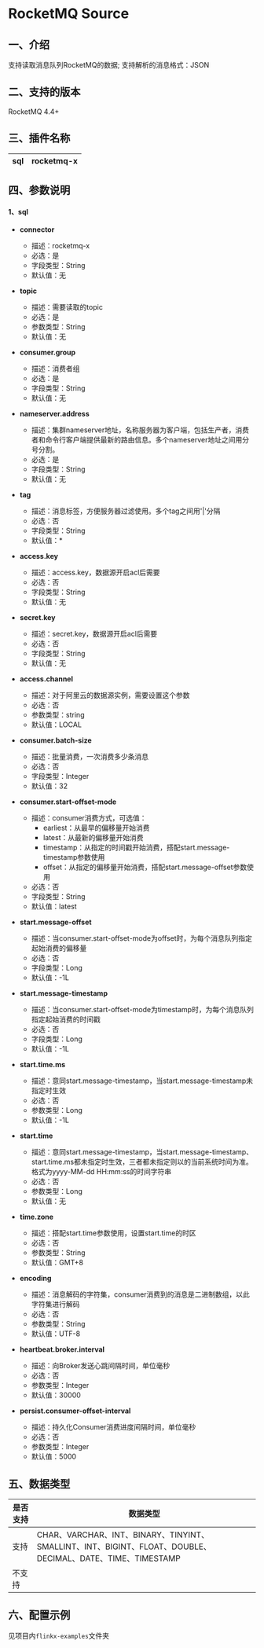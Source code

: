 # RocketMQ Source

## 一、介绍
支持读取消息队列RocketMQ的数据; 支持解析的消息格式：JSON

## 二、支持的版本
RocketMQ 4.4+

## 三、插件名称
| sql | rocketmq-x |
| --- | --- |

## 四、参数说明

#### 1、sql

- **connector**
    - 描述：rocketmq-x
    - 必选：是
    - 字段类型：String
    - 默认值：无
      

- **topic**
    - 描述：需要读取的topic
    - 必选：是
    - 参数类型：String
    - 默认值：无
      

- **consumer.group**
    - 描述：消费者组
    - 必选：是
    - 字段类型：String
    - 默认值：无
      

- **nameserver.address**
    - 描述：集群nameserver地址，名称服务器为客户端，包括生产者，消费者和命令行客户端提供最新的路由信息。多个nameserver地址之间用分号分割。
    - 必选：是
    - 字段类型：String
    - 默认值：无
      

- **tag**
    - 描述：消息标签，方便服务器过滤使用。多个tag之间用'|'分隔
    - 必选：否
    - 字段类型：String
    - 默认值：*
      

- **access.key**
    - 描述：access.key，数据源开启acl后需要
    - 必选：否
    - 字段类型：String
    - 默认值：无
      

- **secret.key**
    - 描述：secret.key，数据源开启acl后需要
    - 必选：否
    - 字段类型：String
    - 默认值：无
      

- **access.channel**
    - 描述：对于阿里云的数据源实例，需要设置这个参数
    - 必选：否
    - 参数类型：string
    - 默认值：LOCAL
      

- **consumer.batch-size**
    - 描述：批量消费，一次消费多少条消息
    - 必选：否
    - 字段类型：Integer
    - 默认值：32
      

- **consumer.start-offset-mode**
    - 描述：consumer消费方式，可选值：
      - earliest：从最早的偏移量开始消费
      - latest：从最新的偏移量开始消费
      - timestamp：从指定的时间戳开始消费，搭配start.message-timestamp参数使用
      - offset：从指定的偏移量开始消费，搭配start.message-offset参数使用
    - 必选：否
    - 字段类型：String
    - 默认值：latest


- **start.message-offset**
    - 描述：当consumer.start-offset-mode为offset时，为每个消息队列指定起始消费的偏移量
    - 必选：否
    - 字段类型：Long
    - 默认值：-1L


- **start.message-timestamp**
    - 描述：当consumer.start-offset-mode为timestamp时，为每个消息队列指定起始消费的时间戳
    - 必选：否
    - 字段类型：Long
    - 默认值：-1L


- **start.time.ms**
    - 描述：意同start.message-timestamp，当start.message-timestamp未指定时生效
    - 必选：否 
    - 参数类型：Long
    - 默认值：-1L


- **start.time**
    - 描述：意同start.message-timestamp，当start.message-timestamp、start.time.ms都未指定时生效，三者都未指定则以的当前系统时间为准。格式为yyyy-MM-dd HH:mm:ss的时间字符串
    - 必选：否
    - 参数类型：Long
    - 默认值：无


- **time.zone**
    - 描述：搭配start.time参数使用，设置start.time的时区
    - 必选：否
    - 参数类型：String
    - 默认值：GMT+8


- **encoding**
    - 描述：消息解码的字符集，consumer消费到的消息是二进制数组，以此字符集进行解码
    - 必选：否
    - 参数类型：String
    - 默认值：UTF-8


- **heartbeat.broker.interval**
    - 描述：向Broker发送心跳间隔时间，单位毫秒
    - 必选：否
    - 参数类型：Integer
    - 默认值：30000


- **persist.consumer-offset-interval**
    - 描述：持久化Consumer消费进度间隔时间，单位毫秒
    - 必选：否
    - 参数类型：Integer
    - 默认值：5000


## 五、数据类型

| 是否支持 | 数据类型 |
| --- | ---|
| 支持 |  CHAR、VARCHAR、INT、BINARY、TINYINT、SMALLINT、INT、BIGINT、FLOAT、DOUBLE、DECIMAL、DATE、TIME、TIMESTAMP|
| 不支持 |  |


## 六、配置示例
见项目内`flinkx-examples`文件夹
